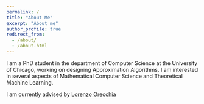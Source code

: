 ```yaml
---
permalink: /
title: "About Me"
excerpt: "About me"
author_profile: true
redirect_from:
  - /about/
  - /about.html
---
```


I am a PhD student in the department of Computer Science at the University of Chicago, working on designing Approximation Algorithms. I am interested in several aspects of Mathematical Computer Science and Theoretical Machine Learning.

I am currently advised by [Lorenzo Orecchia](orecchia.net)
